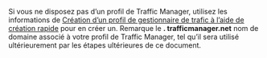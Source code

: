 Si vous ne disposez pas d’un profil de Traffic Manager, utilisez les informations de [Création d’un profil de gestionnaire de trafic à l’aide de création rapide](../articles/traffic-manager/traffic-manager-manage-profiles.md) pour en créer un. Remarque le **. trafficmanager.net** nom de domaine associé à votre profil de Traffic Manager, tel qu’il sera utilisé ultérieurement par les étapes ultérieures de ce document.

